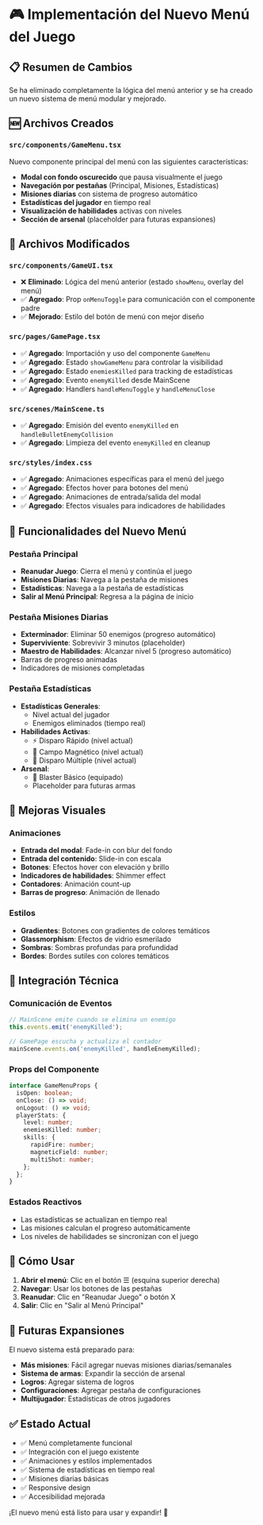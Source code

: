 # 🎮 Implementación del Nuevo Menú del Juego

## 📋 Resumen de Cambios

Se ha eliminado completamente la lógica del menú anterior y se ha creado un nuevo sistema de menú modular y mejorado.

## 🆕 Archivos Creados

### `src/components/GameMenu.tsx`
Nuevo componente principal del menú con las siguientes características:
- **Modal con fondo oscurecido** que pausa visualmente el juego
- **Navegación por pestañas** (Principal, Misiones, Estadísticas)
- **Misiones diarias** con sistema de progreso automático
- **Estadísticas del jugador** en tiempo real
- **Visualización de habilidades** activas con niveles
- **Sección de arsenal** (placeholder para futuras expansiones)

## 🔄 Archivos Modificados

### `src/components/GameUI.tsx`
- ❌ **Eliminado**: Lógica del menú anterior (estado `showMenu`, overlay del menú)
- ✅ **Agregado**: Prop `onMenuToggle` para comunicación con el componente padre
- ✅ **Mejorado**: Estilo del botón de menú con mejor diseño

### `src/pages/GamePage.tsx`
- ✅ **Agregado**: Importación y uso del componente `GameMenu`
- ✅ **Agregado**: Estado `showGameMenu` para controlar la visibilidad
- ✅ **Agregado**: Estado `enemiesKilled` para tracking de estadísticas
- ✅ **Agregado**: Evento `enemyKilled` desde MainScene
- ✅ **Agregado**: Handlers `handleMenuToggle` y `handleMenuClose`

### `src/scenes/MainScene.ts`
- ✅ **Agregado**: Emisión del evento `enemyKilled` en `handleBulletEnemyCollision`
- ✅ **Agregado**: Limpieza del evento `enemyKilled` en cleanup

### `src/styles/index.css`
- ✅ **Agregado**: Animaciones específicas para el menú del juego
- ✅ **Agregado**: Efectos hover para botones del menú
- ✅ **Agregado**: Animaciones de entrada/salida del modal
- ✅ **Agregado**: Efectos visuales para indicadores de habilidades

## 🎯 Funcionalidades del Nuevo Menú

### Pestaña Principal
- **Reanudar Juego**: Cierra el menú y continúa el juego
- **Misiones Diarias**: Navega a la pestaña de misiones
- **Estadísticas**: Navega a la pestaña de estadísticas
- **Salir al Menú Principal**: Regresa a la página de inicio

### Pestaña Misiones Diarias
- **Exterminador**: Eliminar 50 enemigos (progreso automático)
- **Superviviente**: Sobrevivir 3 minutos (placeholder)
- **Maestro de Habilidades**: Alcanzar nivel 5 (progreso automático)
- Barras de progreso animadas
- Indicadores de misiones completadas

### Pestaña Estadísticas
- **Estadísticas Generales**:
  - Nivel actual del jugador
  - Enemigos eliminados (tiempo real)
- **Habilidades Activas**:
  - ⚡ Disparo Rápido (nivel actual)
  - 🧲 Campo Magnético (nivel actual)
  - 🎯 Disparo Múltiple (nivel actual)
- **Arsenal**:
  - 🔫 Blaster Básico (equipado)
  - Placeholder para futuras armas

## 🎨 Mejoras Visuales

### Animaciones
- **Entrada del modal**: Fade-in con blur del fondo
- **Entrada del contenido**: Slide-in con escala
- **Botones**: Efectos hover con elevación y brillo
- **Indicadores de habilidades**: Shimmer effect
- **Contadores**: Animación count-up
- **Barras de progreso**: Animación de llenado

### Estilos
- **Gradientes**: Botones con gradientes de colores temáticos
- **Glassmorphism**: Efectos de vidrio esmerilado
- **Sombras**: Sombras profundas para profundidad
- **Bordes**: Bordes sutiles con colores temáticos

## 🔧 Integración Técnica

### Comunicación de Eventos
```typescript
// MainScene emite cuando se elimina un enemigo
this.events.emit('enemyKilled');

// GamePage escucha y actualiza el contador
mainScene.events.on('enemyKilled', handleEnemyKilled);
```

### Props del Componente
```typescript
interface GameMenuProps {
  isOpen: boolean;
  onClose: () => void;
  onLogout: () => void;
  playerStats: {
    level: number;
    enemiesKilled: number;
    skills: {
      rapidFire: number;
      magneticField: number;
      multiShot: number;
    };
  };
}
```

### Estados Reactivos
- Las estadísticas se actualizan en tiempo real
- Las misiones calculan el progreso automáticamente
- Los niveles de habilidades se sincronizan con el juego

## 🚀 Cómo Usar

1. **Abrir el menú**: Clic en el botón ☰ (esquina superior derecha)
2. **Navegar**: Usar los botones de las pestañas
3. **Reanudar**: Clic en "Reanudar Juego" o botón X
4. **Salir**: Clic en "Salir al Menú Principal"

## 🔮 Futuras Expansiones

El nuevo sistema está preparado para:
- **Más misiones**: Fácil agregar nuevas misiones diarias/semanales
- **Sistema de armas**: Expandir la sección de arsenal
- **Logros**: Agregar sistema de logros
- **Configuraciones**: Agregar pestaña de configuraciones
- **Multijugador**: Estadísticas de otros jugadores

## ✅ Estado Actual

- ✅ Menú completamente funcional
- ✅ Integración con el juego existente
- ✅ Animaciones y estilos implementados
- ✅ Sistema de estadísticas en tiempo real
- ✅ Misiones diarias básicas
- ✅ Responsive design
- ✅ Accesibilidad mejorada

¡El nuevo menú está listo para usar y expandir! 🎉
